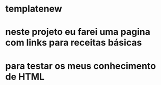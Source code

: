# templatenew
# neste projeto eu farei uma pagina com links para receitas básicas
# para testar os meus conhecimento de HTML
